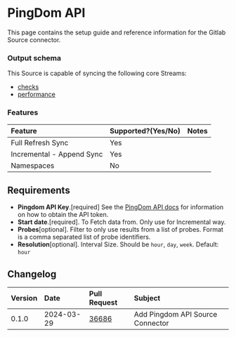 # PingDom API

This page contains the setup guide and reference information for the Gitlab Source connector.


### Output schema

This Source is capable of syncing the following core Streams:

- [checks](https://docs.pingdom.com/api/#tag/Checks/paths/~1checks/get)
- [performance](https://docs.pingdom.com/api/#tag/Summary.performance/paths/~1summary.performance~1{checkid}/get)

### Features

| Feature                   | Supported?\(Yes/No\) | Notes |
| :------------------------ | :------------------- | :---- |
| Full Refresh Sync         | Yes                  |       |
| Incremental - Append Sync | Yes                  |       |
| Namespaces                | No                   |       |

## Requirements

- **Pingdom API Key**.[required] See the [PingDom API docs](https://docs.pingdom.com/api/#section/Authentication) for information on how to obtain the API token.
- **Start date**.[required]. To Fetch data from. Only use for Incremental way.
- **Probes**[optional]. Filter to only use results from a list of probes. Format is a comma separated list of probe identifiers.
- **Resolution**[optional]. Interval Size. Should be `hour`, `day`, `week`. Default: `hour`

## Changelog

| Version | Date       | Pull Request                                             | Subject                          |
| :------ | :--------- | :------------------------------------------------------- | :------------------------------- |
| 0.1.0   | 2024-03-29 | [36686](https://github.com/airbytehq/airbyte/pull/36686) | Add Pingdom API Source Connector |
